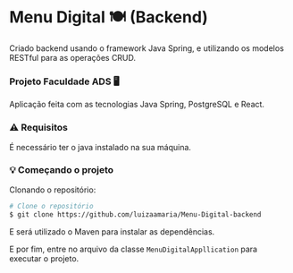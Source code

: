 # Menu Digital 🍽️ (Backend)
Criado backend usando o framework Java Spring, e utilizando os modelos RESTful para as operações CRUD. 
### Projeto Faculdade ADS 🖥️

Aplicação feita com as tecnologias Java Spring, PostgreSQL e React.

### ⚠️ Requisitos 

É necessário ter o java instalado na sua máquina.


### 💡 Começando o projeto

Clonando o repositório: 

```bash
# Clone o repositório
$ git clone https://github.com/luizaamaria/Menu-Digital-backend
```

E será utilizado o Maven para instalar as dependências.

E por fim, entre no arquivo da classe `MenuDigitalAppllication` para executar o projeto.